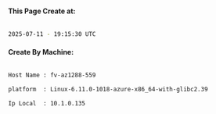 
   
#### This Page Create at:

```bash

2025-07-11 - 19:15:30 UTC

```

#### Create By Machine:

```bash

Host Name : fv-az1288-559

platform  : Linux-6.11.0-1018-azure-x86_64-with-glibc2.39

Ip Local  : 10.1.0.135

```

